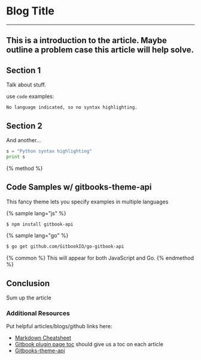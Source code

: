 # Blog Title
---
This is a introduction to the article. Maybe outline a problem case this article will help solve.
---
## Section 1
Talk about stuff.

use `code` examples:
```
No language indicated, so no syntax highlighting.
```

## Section 2
And another...
```python
s = "Python syntax highlighting"
print s
```

{% method %}
## Code Samples w/ gitbooks-theme-api

This fancy theme lets you specify examples in multiple languages

{% sample lang="js" %}
```bash
$ npm install gitbook-api
```

{% sample lang="go" %}
```bash
$ go get github.com/GitbookIO/go-gitbook-api
```

{% common %}
This will appear for both JavaScript and Go.
{% endmethod %}


## Conclusion
Sum up the article

### Additional Resources
Put helpful articles/blogs/github links here:
* [Markdown Cheatsheet](https://github.com/adam-p/markdown-here/wiki/Markdown-Cheatsheet)
* [Gitbook plugin page toc](https://www.npmjs.com/package/gitbook-plugin-page-toc) should give us a toc on each article
* [Gitbooks-theme-api](https://github.com/GitbookIO/theme-api)
